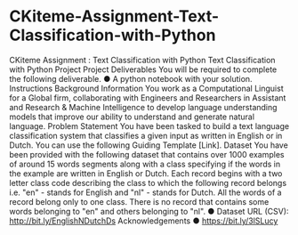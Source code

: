 # CKiteme-Assignment-Text-Classification-with-Python
CKiteme Assignment : Text Classification with Python
Text Classification with Python Project
Project Deliverables
You will be required to complete the following deliverable.
● A python notebook with your solution.
Instructions
Background Information
You work as a Computational Linguist for a Global firm, collaborating with Engineers and
Researchers in Assistant and Research & Machine Intelligence to develop language
understanding models that improve our ability to understand and generate natural
language.
Problem Statement
You have been tasked to build a text language classification system that classifies a
given input as written in English or in Dutch.
You can use the following Guiding Template [Link].
Dataset
You have been provided with the following dataset that contains over 1000 examples of
around 15 words segments along with a class specifying if the words in the example are
written in English or Dutch. Each record begins with a two letter class code describing
the class to which the following record belongs i.e. "en" - stands for English and "nl" -
stands for Dutch.
All the words of a record belong only to one class. There is no record that contains some
words belonging to "en" and others belonging to "nl".
● Dataset URL (CSV): http://bit.ly/EnglishNDutchDs
Acknowledgements
● https://bit.ly/3lSLucy

